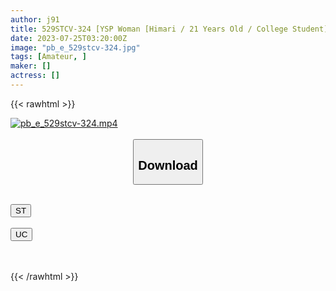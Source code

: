 ```yaml
---
author: j91
title: 529STCV-324 [YSP Woman [Himari / 21 Years Old / College Student]] I Made A Female College Student I Met At An Aiseki Izakaya Fall Asleep And Slept In It While I Was In A Dream… Facial And Vaginal Cum Shot Marking 2 Ejaculation Without Consciousness [Ysp X Family ♯Target-002]
date: 2023-07-25T03:20:00Z
image: "pb_e_529stcv-324.jpg"
tags: [Amateur, ]
maker: []
actress: []
---
```



{{< rawhtml >}}

<div class="video" data-videoid="B7L6GxyAeofyojd">
    <a href="javascript:;">
        <img src="https://my.j91.asia/posts/pb_e_529stcv-324/pb_e_529stcv-324.jpg" width="WIDTH" height="HEIGHT" alt="pb_e_529stcv-324.mp4" loading="lazy">
    </a>
</div>

<script type="text/javascript" src="https://j91.asia/asset/on-demand-st.js"></script>

<br>
  <link rel="stylesheet" href="https://j91.asia/asset/bs5.css">
  
  <center>
  <button class="btn btn-primary" type="button" data-bs-toggle="collapse" data-bs-target=".multi-collapse" aria-expanded="false" aria-controls="multiCollapseExample1 multiCollapseExample2"><h2>Download</h2></button></center>
</p>
<div class="row">
  <div class="col">
    <div class="collapse multi-collapse" id="multiCollapseExample1">
      <div class="card card-body">
	      	      <br>
<div class="buttons">  
<a href="https://streamtape.to/v/B7L6GxyAeofyojd"><button class="btn-hover color-3"><i class="fa fa-download"></i> ST</button></a></div>
    </div>
  </div>
</div>
  <div class="col">
    <div class="collapse multi-collapse" id="multiCollapseExample2">
      <div class="card card-body">
	      <br>
<div class="buttons">
    <a href="https://userscloud.com/g3ovn436nbeh"><button class="btn-hover color-9"><i class="fa fa-download"></i> UC</button></a></div>
<br><br>
      </div>
    </div>
  </div>
</div>

{{< /rawhtml >}}